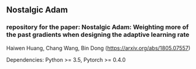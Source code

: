 ## Nostalgic Adam
### repository for the paper: Nostalgic Adam: Weighting more of the past gradients when designing the adaptive learning rate
Haiwen Huang, Chang Wang, Bin Dong (https://arxiv.org/abs/1805.07557) 

Dependencies: Python >= 3.5, Pytorch >= 0.4.0

